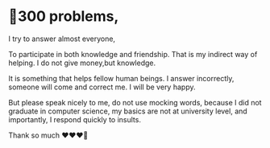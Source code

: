 # 🎉300 problems, 

I try to answer almost everyone,

To participate in both knowledge and friendship. 
That is my indirect way of helping.
I do not give money,but knowledge. 


It is something that helps fellow human beings.
I answer incorrectly, someone will come and correct me.
I will be very happy.


But please speak nicely to me,
do not use mocking words, 
because I did not graduate in computer science, 
my basics are not at university level,
and importantly, I respond quickly to insults. 

Thank so much ❤️❤️❤️💐
